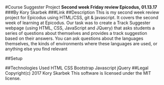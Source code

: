 #Course Suggester Project
**Second week Friday review Epicodus, 01.13.17**
###By Kory Skarbek
###Link
##Description
This is my second week review project for Epicodus using HTML/CSS, git & javascript. It covers the second week of learning at Epicodus.
Our task was to create a Track Suggester webpage (using HTML, CSS, JavaScript and JQuery) that asks students a series of questions about themselves and provides a track suggestion based on their answers. You can ask questions about the languages themselves, the kinds of environments where these languages are used, or anything else you find relevant

##Setup

##Technologies Used
HTML
CSS
Bootstrap
Javascript
jQuery
##Legal
Copyright(c) 2017 Kory Skarbek
This software is licensed under the MIT license.
